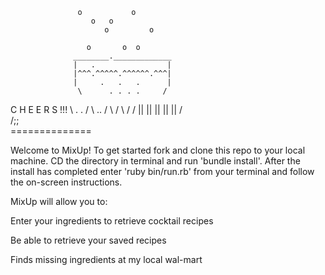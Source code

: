                    o           o 
                      o   o    
                         o         o

                     o       o  o 
                  ________._____________
                  |   .                |
                  |^^^.^^^^^.^^^^^^.^^^|
                  |     .   .   .      |
                   \      . . . .     /
C H E E R S !!!      \     .  .     / 
                       \    ..    / 
                         \      /
                           \  /
                            \/
                            ||
                            ||
                            ||
                            ||
                            ||
                            /\
                           /;;\
                      ==============

Welcome to MixUp! To get started fork and clone this repo to your local machine. CD the directory in terminal and run 'bundle install'. After the install has completed enter 'ruby bin/run.rb' from your terminal and follow the on-screen instructions.

MixUp will allow you to:

Enter your ingredients to retrieve cocktail recipes

Be able to retrieve your saved recipes

Finds missing ingredients at my local wal-mart
